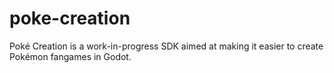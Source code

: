 # poke-creation
 Poké Creation is a work-in-progress SDK aimed at making it easier to create Pokémon fangames in Godot.
